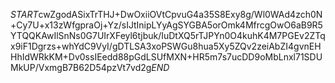 $START$cwZgodASixTrTHJ+DwOxiiOVtCpvuG4a35S8Exy8g/Wl0WAd4zch0N+Cy7U+x13zWfgpraOj+Yz/sIJtInipLYyAgSYGBA5orOmk4MfrcgOwO6aB9R5YTQQKAwIlSnNs0G7UIrXFeyl6tjbuk/IuDtXQ5rTJPYn0O4kuhK4M7PGEv2ZTqx9iF1Dgrzs+whYdC9VyI/gDTLSA3xoPSWGu8hua5Xy5ZQv2zeiAbZI4gvnEHHhIdWRkKM+Dv0ssIEedd88pGdLSUfMXN+HR5m7s7ucDD9oMbLnxl71SDUMkUP/VxmgB7B62D54pzVt7vd2g$END$
